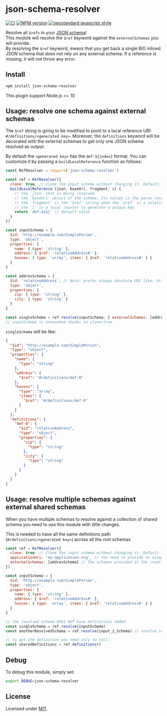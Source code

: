 # json-schema-resolver

[![CI](https://github.com/Eomm/json-schema-resolver/actions/workflows/ci.yml/badge.svg?branch=main)](https://github.com/Eomm/json-schema-resolver/actions/workflows/ci.yml)
[![NPM version](https://img.shields.io/npm/v/json-schema-resolver.svg?style=flat)](https://www.npmjs.com/package/json-schema-resolver)
[![neostandard javascript style](https://img.shields.io/badge/code_style-neostandard-brightgreen?style=flat)](https://github.com/neostandard/neostandard)

Resolve all `$refs` in your [JSON schema](https://json-schema.org/specification.html)!  
This module will resolve the `$ref` keyword against the `externalSchemas` you will provide.  
By resolving the `$ref` keyword, means that you get back a single BIG inlined JSON schema that does not rely on any external schema.
If a reference is missing, it will not throw any error.


## Install

```sh
npm install json-schema-resolver
```

This plugin support Node.js >= 10

## Usage: resolve one schema against external schemas

The `$ref` string is going to be modified to point to a local reference URI: `#/definitions/<generated key>`.
Moreover, the `definitions` keyword will be decorated with the external schemas to get only one JSON schema resolved as output.

By default the `<generated key>` has the `def-${index}` format.
You can customize it by passing a `buildLocalReference` function as follows:

```js
const RefResolver = require('json-schema-resolver')

const ref = RefResolver({
  clone: true, // Clone the input schema without changing it. Default: false,
  buildLocalReference (json, baseUri, fragment, i) {
    // the `json` that is being resolved
    // the `baseUri` object of the schema. Its values is the parse result from https://www.npmjs.com/package/fast-uri
    // the `fragment` is the `$ref` string when the `$ref` is a relative reference
    // the `i` is a local counter to generate a unique key
    return `def-${i}` // default value
  }
})

const inputSchema = {
  $id: 'http://example.com/SimplePerson',
  type: 'object',
  properties: {
    name: { type: 'string' },
    address: { $ref: 'relativeAddress#' },
    houses: { type: 'array', items: { $ref: 'relativeAddress#' } }
  }
}

const addresSchema = {
  $id: 'relativeAddress', // Note: prefer always absolute URI like: http://mysite.com
  type: 'object',
  properties: {
    zip: { type: 'string' },
    city: { type: 'string' }
  }
}

const singleSchema = ref.resolve(inputSchema, { externalSchemas: [addresSchema] })
// inputSchema is untouched thanks to clone:true
```

`singleSchema` will be like:

```json
{
  "$id": "http://example.com/SimplePerson",
  "type": "object",
  "properties": {
    "name": {
      "type": "string"
    },
    "address": {
      "$ref": "#/definitions/def-0"
    },
    "houses": {
      "type": "array",
      "items": {
        "$ref": "#/definitions/def-0"
      }
    }
  },
  "definitions": {
    "def-0": {
      "$id": "relativeAddress",
      "type": "object",
      "properties": {
        "zip": {
          "type": "string"
        },
        "city": {
          "type": "string"
        }
      }
    }
  }
}
```

## Usage: resolve multiple schemas against external shared schemas

When you have multiple schemas to resolve against a collection of shared schema you need to use this
module with little changes.

This is needed to have all the same definitions path (`#/definitions/<generated key>`) across all the
root schemas

```js
const ref = RefResolver({
  clone: true, // Clone the input schema without changing it. Default: false
  applicationUri: 'my-application.org', // You need to provide an unique URI to resolve relative `$id`s
  externalSchemas: [addresSchema] // The schemas provided at the creation of the resolver, will be used evvery time `.resolve` will be called
})

const inputSchema = {
  $id: 'http://example.com/SimplePerson',
  type: 'object',
  properties: {
    name: { type: 'string' },
    address: { $ref: 'relativeAddress#' },
    houses: { type: 'array', items: { $ref: 'relativeAddress#' } }
  }
}

// the resolved schema DOES NOT have definitions added
const singleSchema = ref.resolve(inputSchema)
const anotherResolvedSchema = ref.resolve(input_2_Schema) // resolve schemas within the same externalSchemas

// to get the definition you need only to call:
const sharedDefinitions = ref.definitions()
```

## Debug

To debug this module, simply set:

```bash
export DEBUG=json-schema-resolver
```

## License

Licensed under [MIT](./LICENSE).
